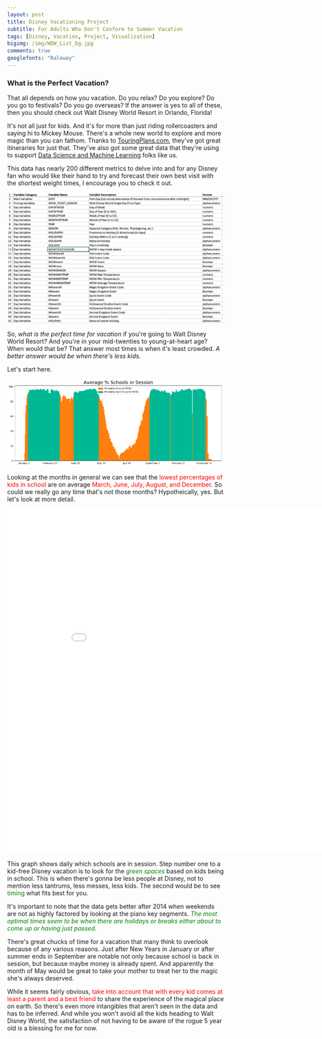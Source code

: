 ```yaml
---
layout: post
title: Disney Vacationing Project
subtitle: For Adults Who Don't Conform to Summer Vacation
tags: [Disney, Vacation, Project, Visualization]
bigimg: /img/WDW_List_bg.jpg
comments: true
googlefonts: "Raleway"
---
```


### What is the Perfect Vacation?
That all depends on how you vacation. Do you relax? Do you explore? Do you go to festivals? Do you go overseas? If the answer is yes to all of these, then you should check out Walt Disney World Resort in Orlando, Florida!

It's not all just for kids. And it's for more than just riding rollercoasters and saying hi to Mickey Mouse. There's a whole new world to explore and more magic than you can fathom. Thanks to [TouringPlans.com](https://touringplans.com/magic-kingdom/touring-plans/adults), they've got great itineraries for just that. They've also got some great data that they're using to support [Data Science and Machine Learning](https://touringplans.com/blog/2018/06/25/disney-world-wait-times-available-for-data-science-and-machine-learning/) folks like us.

This data has nearly 200 different metrics to delve into and for any Disney fan who would like their hand to try and forecast their own best visit with the shortest weight times, I encourage you to check it out.

![metadata](/img/meta_data.png)

So, *what is the perfect time for vacation* if you're going to Walt Disney World Resort? And you're in your mid-twenties to young-at-heart age? When would that be? That answer most times is when it's least crowded. *A better answer would be when there's less kids.* 

Let's start here.

![WDW](/img/wdw_mpl_graph.png)


Looking at the months in general we can see that the <span style="color:red">lowest percentages of kids in school</span> are on average<span style="color:red"> March, June, July, August, and December</span>. So could we really go any time that's not those months? Hypotheically, yes. But let's look at more detail. 

<iframe width="900" height="800" frameborder="0" scrolling="no" src="//plot.ly/~mikvikpik/56.embed"></iframe>

This graph shows daily which schools are in session. Step number one to a kid-free Disney vacation is to look for the <span style="color:green">*green spaces*</span> based on kids being in school. This is when there's gonna be less people at Disney, not to mention less tantrums, less messes, less kids. The second would be to see <span style="color:green">timing</span> what fits best for you. 

It's important to note that the data gets better after 2014 when weekends are not as highly factored by looking at the piano key segments. <span style="color:green"><i>The most optimal times seem to be when there are holidays or breaks either about to come up or having just passed.</i></span>

There's great chucks of time for a vacation that many think to overlook because of any various reasons. Just after New Years in January or after summer ends in September are notable not only because school is back in session, but because maybe money is already spent. And apparently the month of May would be great to take your mother to treat her to the magic she's always deserved.

While it seems fairly obvious, <span style="color:red">take into account that with every kid comes at least a parent and a best friend </span>to share the experience of the magical place on earth. So there's even more intangibles that aren't seen in the data and has to be inferred. And while you won't avoid all the kids heading to Walt Disney World, the satisfaction of not having to be aware of the rogue 5 year old is a blessing for me for now.
